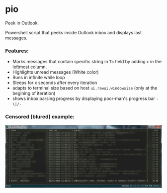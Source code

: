 # pio
Peek in Outlook. 

Powershell script that peeks inside Outlook inbox and displays last messages. 

### Features:
- Marks messages that contain specific string in `To` field by adding `>` in the leftmost column.
- Highlights unread messages (White color)
- Runs in infinite while loop
- Sleeps for x seconds after every iteration
- adapts to terminal size based on host `ui.rawui.windowsize` (only at the begining of iteration)
- shows inbox parsing progress by displaying poor-man's progress bar `-\|/-`


### Censored (blured) example:

![Peek in Outlook](https://raw.githubusercontent.com/chaoos-theory/pio/master/pio_example.jpg)
